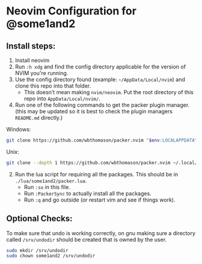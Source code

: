 # Neovim Configuration for @some1and2

## Install steps:
1. Install neovim
2. Run `:h xdg` and find the config directory applicable for the version of NVIM you're running.
2. Use the config directory found (example: `~/AppData/Local/nvim`) and clone this repo into that folder.
    - This doesn't mean making `nvim/neovim`. Put the root directory of this repo into `AppData/Local/nvim/`.
2. Run one of the following commands to get the packer plugin manager. (this may be updated so it is best to check the plugin managers `README.md` directly.)

Windows:
```sh
git clone https://github.com/wbthomason/packer.nvim "$env:LOCALAPPDATA\nvim-data\site\pack\packer\start\packer.nvim"
```

Unix:
```sh
git clone --depth 1 https://github.com/wbthomason/packer.nvim ~/.local/share/nvim/site/pack/packer/start/packer.nvim
```

2. Run the lua script for requiring all the packages. This should be in `./lua/some1and2/packer.lua`. 
    - Run `:so` in this file.
    - Run `:PackerSync` to actually install all the packages.
    - Run `:q` and go outside (or restart vim and see if things work).

## Optional Checks:
To make sure that undo is working correctly, on gnu making sure a directory called `/srv/undodir` should be created that is owned by the user.
```bash
sudo mkdir /srv/undodir
sudo chown some1and2 /srv/undodir
```

